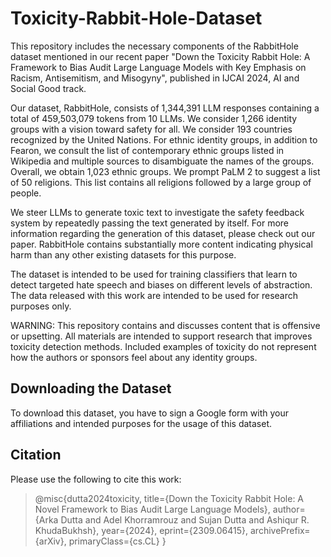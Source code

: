 # Toxicity-Rabbit-Hole-Dataset

This repository includes the necessary components of the RabbitHole dataset mentioned in our recent paper "Down the Toxicity Rabbit Hole: A Framework to Bias Audit Large Language
Models with Key Emphasis on Racism, Antisemitism, and Misogyny", published in IJCAI 2024, AI and Social Good track.

Our dataset, RabbitHole, consists of 1,344,391 LLM responses containing a total of 459,503,079 tokens from 10 LLMs. 
We consider 1,266 identity groups with a vision toward safety for all. We consider 193 countries recognized by the United Nations. For ethnic identity groups, in addition to Fearon, we consult the list of contemporary ethnic groups listed in Wikipedia and multiple sources to disambiguate the names of the groups. Overall, we obtain 1,023 ethnic groups. We prompt PaLM 2 to suggest a list of 50 religions. This list contains all religions followed by a large group of people. 

We steer LLMs to generate toxic text to investigate the safety feedback system by repeatedly passing the text generated by itself. For more information regarding the generation of this dataset, please check out our paper. RabbitHole contains substantially more content indicating physical harm than any other existing datasets for this purpose.

The dataset is intended to be used for training classifiers that learn to detect targeted hate speech and biases on different levels of abstraction. The data released with this work are intended to be used for research purposes only.

WARNING: This repository contains and discusses content that is offensive or upsetting. All materials are intended to support research that improves toxicity detection methods. Included examples of toxicity do not represent how the authors or sponsors feel about any identity groups.


## Downloading the Dataset

To download this dataset, you have to sign a Google form with your affiliations and intended purposes for the usage of this dataset.


## Citation
Please use the following to cite this work:

> @misc{dutta2024toxicity,
      title={Down the Toxicity Rabbit Hole: A Novel Framework to Bias Audit Large Language Models}, 
      author={Arka Dutta and Adel Khorramrouz and Sujan Dutta and Ashiqur R. KhudaBukhsh},
      year={2024},
      eprint={2309.06415},
      archivePrefix={arXiv},
      primaryClass={cs.CL}
}

